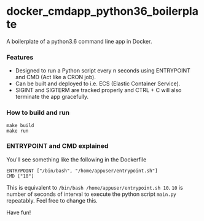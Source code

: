 # docker_cmdapp_python36_boilerplate
A boilerplate of a python3.6 command line app in Docker. 

### Features
* Designed to run a Python script every n seconds using ENTRYPOINT and CMD (Act like a CRON job).
* Can be built and deployed to i.e. ECS (Elastic Container Service).
* SIGINT and SIGTERM are tracked properly and CTRL + C will also terminate the app gracefully.

### How to build and run
```
make build
make run
```

### ENTRYPOINT and CMD explained
You'll see something like the following in the Dockerfile
```
ENTRYPOINT ["/bin/bash", "/home/appuser/entrypoint.sh"]
CMD ["10"]
```
This is equivalent to `/bin/bash /home/appuser/entrypoint.sh 10`. `10` is number of seconds of interval to execute the python script `main.py` repeatably. Feel free to change this.

Have fun!

